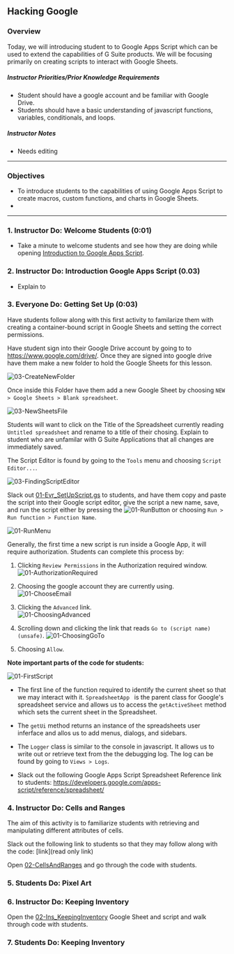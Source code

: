 ## Hacking Google

### Overview

Today, we will introducing student to to Google Apps Script which can be used to extend the capabilities of G Suite products.  We will be focusing primarily on creating scripts to interact with Google Sheets.  

##### Instructor Priorities/Prior Knowledge Requirements

* Student should have a google account and be familiar with Google Drive.  
* Students should have a basic understanding of javascript functions, variables, conditionals, and loops.

##### Instructor Notes

* Needs editing

- - -

### Objectives

* To introduce students to the capabilities of using Google Apps Script to create macros, custom functions, and charts in 
Google Sheets. 
* 

- - - 

### 1. Instructor Do: Welcome Students (0:01)

* Take a minute to welcome students and see how they are doing while opening [Introduction to Google Apps Script](https://docs.google.com/presentation/d/1ynneIPznmbAwAoNVCto-vulT6IBh7p8fueSiiWtuYN8/edit?usp=sharing).

### 2. Instructor Do: Introduction Google Apps Script (0.03)

* Explain to 

### 3. Everyone Do: Getting Set Up (0:03)

Have students follow along with this first activity to familarize them with creating a container-bound script in Google Sheets and setting the correct permissions.  

Have student sign into their Google Drive account by going to to https://www.google.com/drive/.  Once they are signed into google drive have them make a new folder to hold the Google Sheets for this lesson.  

![03-CreateNewFolder](Images/01-CreateNewFolder.png)

Once inside this Folder have them add a new Google Sheet by choosing `NEW > Google Sheets > Blank spreadsheet`.

![03-NewSheetsFile](Images/01-NewSheetsFile.png)

Students will want to click on the Title of the Spreadsheet currently reading `Untitled spreadsheet` and rename to a title of their chosing.  Explain to student who are unfamilar with G Suite Applications that all changes are immediately saved.  

The Script Editor is found by going to the `Tools` menu and choosing `Script Editor...`.  

![03-FindingScriptEditor](Images/01-FindingScriptEditor.png)

Slack out [01-Evr_SetUpScript.gs](https://github.com/racquesta/sampleLesson/blob/master/Activities/01-Evr_SetUpScript/01-Erv_setUpScript.gs) to students, and have them copy and paste the script into their Google script editor, give the script a new name, save, and run the script either by pressing the ![01-RunButton](Images/01-RunButton.png) or choosing `Run > Run function > Function Name`. 

![01-RunMenu](Images/01-RunMenu.png)

Generally, the first time a new script is run inside a Google App, it will require authorization.  Students can complete this process by:

  1. Clicking `Review Permissions` in the Authorization required window.
  ![01-AuthorizationRequired](Images/01-AuthorizationRequired.png)
  
  2. Choosing the google account they are currently using.
  ![01-ChooseEmail](Images/01-ChooseEmail.png)
  
  3. Clicking the `Advanced` link.  
  ![01-ChoosingAdvanced](Images/01-ChoosingAdvanced.png)
  
  4. Scrolling down and clicking the link that reads `Go to (script name)(unsafe)`.
  ![01-ChoosingGoTo](Images/01-ChoosingGoTo.png)

  5. Choosing `Allow`.
  
__Note important parts of the code for students:__

![01-FirstScript](Images/01-FirstScript.png)

* The first line of the function required to identify the current sheet so that we may interact with it.  `SpreadsheetApp ` is the parent class for Google's spreadsheet service and allows us to access the `getActiveSheet` method which sets the current sheet in the Spreadsheet. 

* The `getUi` method returns an instance of the spreadsheets user inferface and allos us to add menus, dialogs, and sidebars.

* The `Logger` class is similar to the console in javascript.  It allows us to write out or retrieve text from the the debugging log.  The log can be found by going to `Views > Logs`.

* Slack out the following Google Apps Script Spreadsheet Reference link to students: https://developers.google.com/apps-script/reference/spreadsheet/

### 4. Instructor Do: Cells and Ranges

The aim of this activity is to familiarize students with retrieving and manipulating different attributes of cells. 

Slack out the following link to students so that they may follow along with the code: [link](read only link)

Open [02-CellsAndRanges](link) and go through the code with students.  



### 5. Students Do: Pixel Art



### 6. Instructor Do: Keeping Inventory

Open the [02-Ins_KeepingInventory]() Google Sheet and script and walk through code with students.  



### 7. Students Do: Keeping Inventory

